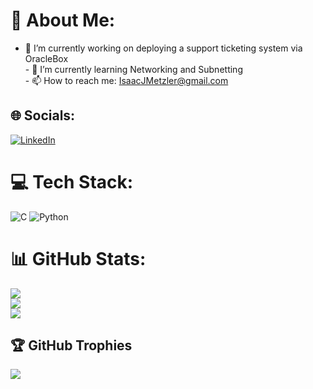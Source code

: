 # 💫 About Me:
- 🔭 I’m currently working on deploying a support ticketing system via OracleBox<br>- 🌱 I’m currently learning Networking and Subnetting<br>- 📫 How to reach me: IsaacJMetzler@gmail.com


## 🌐 Socials:
[![LinkedIn](https://img.shields.io/badge/LinkedIn-%230077B5.svg?logo=linkedin&logoColor=white)](https://linkedin.com/in/Isaac-Metzler) 

# 💻 Tech Stack:
![C](https://img.shields.io/badge/c-%2300599C.svg?style=for-the-badge&logo=c&logoColor=white) ![Python](https://img.shields.io/badge/python-3670A0?style=for-the-badge&logo=python&logoColor=ffdd54)
# 📊 GitHub Stats:
![](https://github-readme-stats.vercel.app/api?username=IsaacMetzler&theme=dark&hide_border=false&include_all_commits=false&count_private=false)<br/>
![](https://github-readme-streak-stats.herokuapp.com/?user=IsaacMetzler&theme=dark&hide_border=false)<br/>
![](https://github-readme-stats.vercel.app/api/top-langs/?username=IsaacMetzler&theme=dark&hide_border=false&include_all_commits=false&count_private=false&layout=compact)

## 🏆 GitHub Trophies
![](https://github-profile-trophy.vercel.app/?username=IsaacMetzler&theme=radical&no-frame=false&no-bg=true&margin-w=4)

<!-- Proudly created with GPRM ( https://gprm.itsvg.in ) -->
